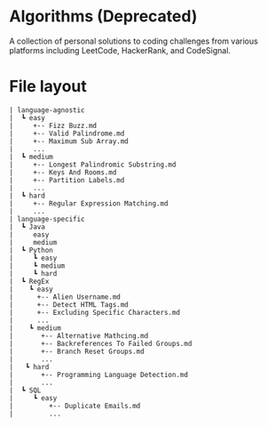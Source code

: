 # Algorithms (Deprecated)
A collection of personal solutions to coding challenges from various platforms including LeetCode, HackerRank, and CodeSignal.

# File layout

    | language-agnostic
    |  ┗ easy
    |     +-- Fizz Buzz.md
    |     +-- Valid Palindrome.md
    |     +-- Maximum Sub Array.md
    |     ...
    |  ┗ medium
    |     +-- Longest Palindromic Substring.md
    |     +-- Keys And Rooms.md
    |     +-- Partition Labels.md
    |     ...
    |  ┗ hard
    |     +-- Regular Expression Matching.md
    |     ...
    | language-specific
    |  ┗ Java
    |     easy
    |     medium
    |  ┗ Python
    |     ┗ easy
    |     ┗ medium
    |     ┗ hard
    |  ┗ RegEx
    |    ┗ easy
    |      +-- Alien Username.md
    |      +-- Detect HTML Tags.md
    |      +-- Excluding Specific Characters.md
    |      ...
    |    ┗ medium
    |       +-- Alternative Mathcing.md
    |       +-- Backreferences To Failed Groups.md
    |       +-- Branch Reset Groups.md
    |       ...
    |   ┗ hard
    |       +-- Programming Language Detection.md
    |       ...
    |  ┗ SQL
    |     ┗ easy
    |         +-- Duplicate Emails.md
    |         ...
